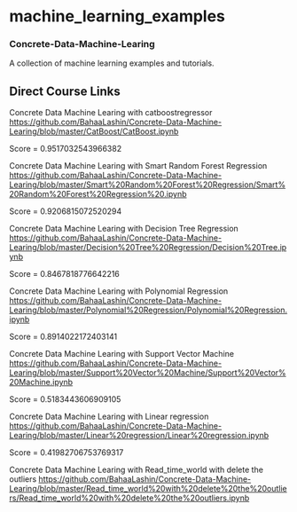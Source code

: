 # machine_learning_examples 
### Concrete-Data-Machine-Learing

A collection of machine learning examples and tutorials.

## Direct Course Links

Concrete Data Machine Learing with catboostregressor https://github.com/BahaaLashin/Concrete-Data-Machine-Learing/blob/master/CatBoost/CatBoost.ipynb

Score = 0.9517032543966382
 


Concrete Data Machine Learing with Smart Random Forest Regression https://github.com/BahaaLashin/Concrete-Data-Machine-Learing/blob/master/Smart%20Random%20Forest%20Regression/Smart%20Random%20Forest%20Regression%20.ipynb

Score = 0.9206815072520294


Concrete Data Machine Learing with Decision Tree Regression https://github.com/BahaaLashin/Concrete-Data-Machine-Learing/blob/master/Decision%20Tree%20Regression/Decision%20Tree.ipynb

Score = 0.8467818776642216


Concrete Data Machine Learing with Polynomial Regression https://github.com/BahaaLashin/Concrete-Data-Machine-Learing/blob/master/Polynomial%20Regression/Polynomial%20Regression.ipynb

Score = 0.8914022172403141


Concrete Data Machine Learing with Support Vector Machine https://github.com/BahaaLashin/Concrete-Data-Machine-Learing/blob/master/Support%20Vector%20Machine/Support%20Vector%20Machine.ipynb

Score = 0.5183443606909105


Concrete Data Machine Learing with Linear regression https://github.com/BahaaLashin/Concrete-Data-Machine-Learing/blob/master/Linear%20regression/Linear%20regression.ipynb

Score = 0.41982706753769317


Concrete Data Machine Learing with Read_time_world with delete the outliers https://github.com/BahaaLashin/Concrete-Data-Machine-Learing/blob/master/Read_time_world%20with%20delete%20the%20outliers/Read_time_world%20with%20delete%20the%20outliers.ipynb

